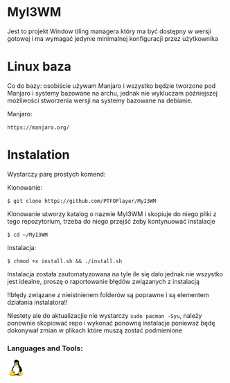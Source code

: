 # MyI3WM

Jest to projekt Window tiling managera który ma być dostępny w wersji gotowej i ma wymagać jedynie minimalnej konfiguracji przez użytkownika


# Linux baza
Co do bazy: osobiście używam Manjaro i wszystko będzie tworzone pod Manjaro i systemy bazowane na archu, jednak nie wykluczam późniejszej możliwości stworzenia wersji na systemy bazowane na debianie.

Manjaro:
```
https://manjaro.org/
```
# Instalation

Wystarczy parę prostych komend:

Klonowanie:
```
$ git clone https://github.com/PTFOPlayer/MyI3WM
```
Klonowanie utworzy katalog o nazwie MyI3WM i skopiuje do niego pliki z tego repozytorium, trzeba do niego przejść żeby kontynuować instalacje
```
$ cd ~/MyI3WM
```
Instalacja:
```
$ chmod +x install.sh && ./install.sh
```

Instalacja została zautomatyzowana na tyle ile się dało jednak nie wszystko jest idealne, proszę o raportowanie błędów związanych z instalacją 

!!błędy związane z nieistnienem folderów są poprawne i są elementem działania instalatora!!

Niestety ale do aktualizacjie nie wystarczy `sudo pacman -Syu`, należy ponownie skopiować repo i wykonać ponowną instalacje ponieważ będę dokonywał zmian w plikach które muszą zostać podmienione


<h3 align="left">Languages and Tools:</h3>
<p align="left"> <a href="https://www.linux.org/" target="_blank"> <img src="https://raw.githubusercontent.com/devicons/devicon/master/icons/linux/linux-original.svg" alt="linux" width="40" height="40"/> </a> </p>
